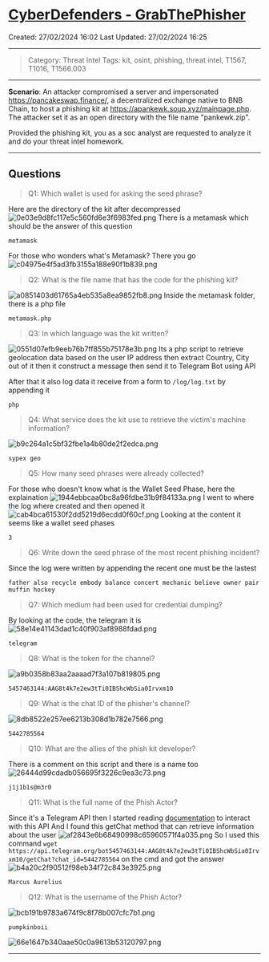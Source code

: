 # [CyberDefenders - GrabThePhisher](https://cyberdefenders.org/blueteam-ctf-challenges/grabthephisher/)
Created: 27/02/2024 16:02
Last Updated: 27/02/2024 16:25
* * *
>Category: Threat Intel
>Tags: kit, osint, phishing, threat intel, T1567, T1016, T1566.003
* * *
**Scenario**:
An attacker compromised a server and impersonated https://pancakeswap.finance/, a decentralized exchange native to BNB Chain, to host a phishing kit at https://apankewk.soup.xyz/mainpage.php. The attacker set it as an open directory with the file name "pankewk.zip". 

Provided the phishing kit, you as a soc analyst are requested to analyze it and do your threat intel homework.
* * *
## Questions
> Q1: Which wallet is used for asking the seed phrase?

Here are the directory of the kit after decompressed 
![0e03e9d8fc117e5c560fd6e3f6983fed.png](../../_resources/0e03e9d8fc117e5c560fd6e3f6983fed.png)
There is a metamask which should be the answer of this question
```
metamask
```

For those who wonders what's Metamask?
There you go
![c04975e4f5ad3fb3155a188e90f1b839.png](../../_resources/c04975e4f5ad3fb3155a188e90f1b839.png)

> Q2: What is the file name that has the code for the phishing kit?

![a0851403d61765a4eb535a8ea9852fb8.png](../../_resources/a0851403d61765a4eb535a8ea9852fb8.png)
Inside the metamask folder, there is a php file 
```
metamask.php
```

> Q3: In which language was the kit written?

![0551d07efb9eeb76b7ff855b75178e3b.png](../../_resources/0551d07efb9eeb76b7ff855b75178e3b.png)
Its a php script to retrieve geolocation data based on the user IP address then extract Country, City out of it then it construct a message then send it to Telegram Bot using API 

After that it also log data it receive from a form to `/log/log.txt` by appending it 

```
php
```

> Q4: What service does the kit use to retrieve the victim's machine information?

![b9c264a1c5bf32fbe1a4b80de2f2edca.png](../../_resources/b9c264a1c5bf32fbe1a4b80de2f2edca.png)
```
sypex geo
```

> Q5: How many seed phrases were already collected?

For those who doesn't know what is the Wallet Seed Phase, here the explaination
![1944ebbcaa0bc8a96fdbe31b9f84133a.png](../../_resources/1944ebbcaa0bc8a96fdbe31b9f84133a.png)
I went to where the log where created and then opened it
![cab4bca61530f2dd5219d6ecdd0f60cf.png](../../_resources/cab4bca61530f2dd5219d6ecdd0f60cf.png)
Looking at the content it seems like a wallet seed phases

```
3
```

> Q6: Write down the seed phrase of the most recent phishing incident?

Since the log were written by appending the recent one must be the lastest
```
father also recycle embody balance concert mechanic believe owner pair muffin hockey
```

> Q7: Which medium had been used for credential dumping?

By looking at the code, the telegram it is
![58e14e41143dad1c40f903af8988fdad.png](../../_resources/58e14e41143dad1c40f903af8988fdad.png)
```
telegram
```

> Q8: What is the token for the channel?

![a9b0358b83aa2aaaad7f3a107b819805.png](../../_resources/a9b0358b83aa2aaaad7f3a107b819805.png)
```
5457463144:AAG8t4k7e2ew3tTi0IBShcWbSia0Irvxm10
```

> Q9: What is the chat ID of the phisher's 
channel?

![8db8522e257ee6213b308d1b782e7566.png](../../_resources/8db8522e257ee6213b308d1b782e7566.png)
```
5442785564
```

> Q10: What are the allies of the phish kit developer?

There is a comment on this script and there is a name too
![26444d99cdadb056695f3226c9ea3c73.png](../../_resources/26444d99cdadb056695f3226c9ea3c73.png)
```
j1j1b1s@m3r0
```

> Q11: What is the full name of the Phish Actor?

Since it's a Telegram API then I started reading [documentation](https://core.telegram.org/bots/api#available-methods) to interact with this API
And I found this getChat method that can retrieve information about the user
![af2843e6b68490998c65960571f4a035.png](../../_resources/af2843e6b68490998c65960571f4a035.png)
So I used this command
`wget https://api.telegram.org/bot5457463144:AAG8t4k7e2ew3tTi0IBShcWbSia0Irvxm10/getChat?chat_id=5442785564` on the cmd and got the answer
![b4a20c2f90512f98eb34f72c843e3925.png](../../_resources/b4a20c2f90512f98eb34f72c843e3925.png)
```
Marcus Aurelius
```

> Q12: What is the username of the Phish Actor? 

![bcb191b9783a674f9c8f78b007cfc7b1.png](../../_resources/bcb191b9783a674f9c8f78b007cfc7b1.png)
```
pumpkinboii
```

![66e1647b340aae50c0a9613b53120797.png](../../_resources/66e1647b340aae50c0a9613b53120797.png)
* * *